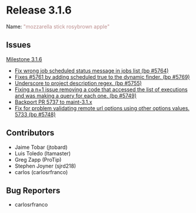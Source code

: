 # Release 3.1.6

Name: <span style="color: rosybrown"><span class="glyphicon glyphicon-apple"></span> "mozzarella stick rosybrown apple"</span>


## Issues

[Milestone 3.1.6](https://github.com/rundeck/rundeck/milestone/136)

* [Fix wrong job scheduled status message in jobs list (bp #5764)](https://github.com/rundeck/rundeck/pull/5775)
* [Fixes #5761 by adding scheduled true to the dynamic finder. (bp #5769)](https://github.com/rundeck/rundeck/pull/5770)
* [Underscore to project description regex. (bp #5755)](https://github.com/rundeck/rundeck/pull/5767)
* [Fixing a n+1 issue removing a code that accessed the list of executions and was making a query for each one. (bp #5749)](https://github.com/rundeck/rundeck/pull/5759)
* [Backport PR 5737 to maint-3.1.x](https://github.com/rundeck/rundeck/pull/5757)
* [Fix for problem validating remote url options using other options values. 5733 (bp #5748)](https://github.com/rundeck/rundeck/pull/5756)

## Contributors

* Jaime Tobar (jtobard)
* Luis Toledo (ltamaster)
* Greg Zapp (ProTip)
* Stephen Joyner (sjrd218)
* carlos (carlosrfranco)

## Bug Reporters

* carlosrfranco
